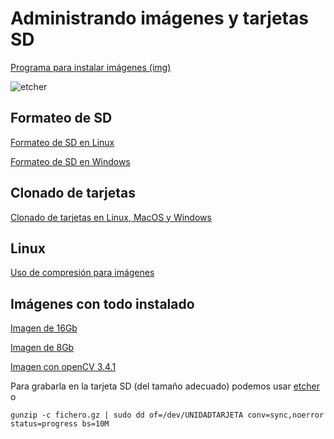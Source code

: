 # Administrando imágenes y tarjetas SD

[Programa para instalar imágenes (img)](https://etcher.io/)

![etcher](https://etcher.io/static/screenshot.gif)

## Formateo de SD

[Formateo de SD en Linux](https://raspberrypi.stackexchange.com/questions/1446/how-can-i-reformat-my-sd-card-to-use-it-normally-again)

[Formateo de SD en Windows](https://www.raspberrypi.org/learning/software-guide/quickstart/)

## Clonado de tarjetas

[Clonado de tarjetas en Linux, MacOS y Windows](https://beebom.com/how-clone-raspberry-pi-sd-card-windows-linux-macos/)

## Linux

[Uso de compresión para imágenes](http://www.linuxweblog.com/dd-image)


## Imágenes con todo instalado

[Imagen de 16Gb](https://drive.google.com/open?id=1NdKMl2-K0YoaexgrHVVbpullZbci7TOc)

[Imagen de 8Gb](https://drive.google.com/open?id=1RlXLZYrvds83ryIP1t_4Rz5XcpTdmNyJ)

[Imagen con openCV 3.4.1](https://drive.google.com/open?id=1FpOGfQcIe6X79lLWSuceL0VP7L7bPrJ1)

Para grabarla en la tarjeta SD (del tamaño adecuado) podemos usar [etcher](https://etcher.io/) o

    gunzip -c fichero.gz | sudo dd of=/dev/UNIDADTARJETA conv=sync,noerror status=progress bs=10M
